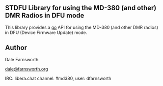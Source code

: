 ## STDFU Library for using the MD-380 (and other) DMR Radios in DFU mode

This library provides a [go](https://golang.org/) API for
using the MD-380 (and other DMR radios) in DFU (Device Firmware Update)
mode.

## Author
Dale Farnsworth

<dale@farnsworth.org>

IRC: libera.chat channel: #md380, user: dfarnsworth
